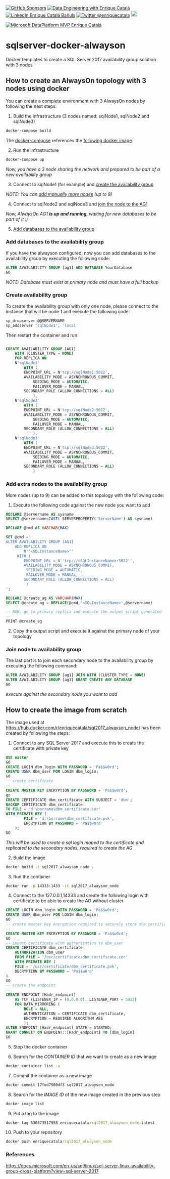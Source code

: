 <div>
    <a href="https://github.com/sponsors/enriquecatala"><img src="https://img.shields.io/badge/GitHub_Sponsors--_.svg?style=flat-square&logo=github&logoColor=EA4AAA" alt="GitHub Sponsors"></a>
    <a href="https://enriquecatala.com"><img src="https://img.shields.io/website?down_color=red&down_message=down&label=enriquecatala.com&up_color=46C018&url=https%3A%2F%2Fenriquecatala.com&style=flat-square" alt="Data Engineering with Enrique Catalá"></a>
    <a href="https://www.linkedin.com/in/enriquecatala"><img src="https://img.shields.io/badge/LinkedIn--_.svg?style=flat-square&logo=linkedin" alt="LinkedIn Enrique Catalá Bañuls"></a>
    <a href="https://twitter.com/enriquecatala"><img src="https://img.shields.io/twitter/follow/enriquecatala?color=blue&label=twitter&style=flat-square" alt="Twitter @enriquecatala"></a>
    <a href="https://youtube.com/enriquecatala"><img src="https://raw.githubusercontent.com/enriquecatala/enriquecatala/master/img/youtube.png" alt="Data Engineering: Canal youtube de Enrique Catalá" height=20></a>
</div>

<a href="https://mvp.microsoft.com/es-es/PublicProfile/5000312?fullName=Enrique%20Catala"><img src="https://raw.githubusercontent.com/enriquecatala/enriquecatala/master/img/MVP_Logo_horizontal.png" alt="Microsoft DataPlatform MVP Enrique Catalá"></a>

# sqlserver-docker-alwayson

Docker templates to create a SQL Server 2017 availability group solution with 3 nodes

## How to create an AlwaysOn topology with 3 nodes using docker

You can create a complete environment with 3 AlwaysOn nodes by following the next steps:

1. Build the infrastructure (3 nodes named: sqlNode1, sqlNode2 and sqlNode3)

```cmd
docker-compose build
```

The [docker-compose](./docker-compose.yml) references the [following docker image](https://hub.docker.com/r/enriquecatala/sql2017_alwayson_node/). 

2. Run the infrastructure

```cmd
docker-compose up
```

_Now, you have a 3 node sharing the network and prepared to be part of a new availability group_

3. Connect to sqlNode1 (for example) and [create the availability group](###Create_availability_group)

_NOTE: You can [add manually more nodes](###Add_extra_nodes_to_the_availability_group) (up to 9)_

4. Connect to sqlNode2 and sqlNode3 and [join the node to the AG1](###Join_node_to_availability_group)

_Now, AlwaysOn AG1 **is up and running**, waiting for new databases to be part of it :)_

5. [Add databases to the availability group](###Add_databases_to_the_availability_group)

### Add databases to the availability group

If you have the alwayson configured, now you can add databases to the availability group by executing the following code:

```sql
ALTER AVAILABILITY GROUP [ag1] ADD DATABASE YourDatabase
GO
```

_NOTE: Database must exist at primary node and must have a full backup_

### Create availability group

To create the availability group with only one node, please connect to the instance that will be node 1 and execute the following code:

```sql
sp_dropserver @@SERVERNAME
sp_addserver 'sqlNode1', 'local'
```

Then restart the container and run 

```sql

CREATE AVAILABILITY GROUP [AG1]
    WITH (CLUSTER_TYPE = NONE)
    FOR REPLICA ON
    N'sqlNode1'
        WITH (
        ENDPOINT_URL = N'tcp://sqlNode1:5022',
        AVAILABILITY_MODE = ASYNCHRONOUS_COMMIT,
            SEEDING_MODE = AUTOMATIC,
            FAILOVER_MODE = MANUAL,
        SECONDARY_ROLE (ALLOW_CONNECTIONS = ALL)
            ),
    N'sqlNode2'
        WITH (
        ENDPOINT_URL = N'tcp://sqlNode2:5022',
        AVAILABILITY_MODE = ASYNCHRONOUS_COMMIT,
            SEEDING_MODE = AUTOMATIC,
            FAILOVER_MODE = MANUAL,
        SECONDARY_ROLE (ALLOW_CONNECTIONS = ALL)
            ),
    N'sqlNode3'
        WITH (
        ENDPOINT_URL = N'tcp://sqlNode3:5022',
        AVAILABILITY_MODE = ASYNCHRONOUS_COMMIT,
            SEEDING_MODE = AUTOMATIC,
            FAILOVER_MODE = MANUAL,
        SECONDARY_ROLE (ALLOW_CONNECTIONS = ALL)
            )
```

### Add extra nodes to the availability group

More nodes (up to 9) can be added to this topology with the following code:

1. Execute the following code against the new node you want to add

```sql
DECLARE @servername AS sysname
SELECT @servername=CAST( SERVERPROPERTY('ServerName') AS sysname)

DECLARE @cmd AS VARCHAR(MAX)

SET @cmd ='
ALTER AVAILABILITY GROUP [AG1]    
    ADD REPLICA ON
        N''<SQLInstanceName>''
     WITH (
        ENDPOINT_URL = N''tcp://<SQLInstanceName>:5022'',
        AVAILABILITY_MODE = ASYNCHRONOUS_COMMIT,
         SEEDING_MODE = AUTOMATIC,
         FAILOVER_MODE = MANUAL,
        SECONDARY_ROLE (ALLOW_CONNECTIONS = ALL)
         )
';

DECLARE @create_ag AS VARCHAR(MAX)
SELECT @create_ag = REPLACE(@cmd,'<SQLInstanceName>',@servername)

-- NOW, go to primary replica and execute the output script generated
--
PRINT @create_ag
```

2. Copy the output script and execute it against the primary node of your topology

### Join node to availability group

The last part is to join each secondary node to the availability group by executing the following command:

```sql
ALTER AVAILABILITY GROUP [ag1] JOIN WITH (CLUSTER_TYPE = NONE)
ALTER AVAILABILITY GROUP [ag1] GRANT CREATE ANY DATABASE
GO
```
_execute against the secondary node you want to add_

## How to create the image from scratch

The image used at https://hub.docker.com/r/enriquecatala/sql2017_alwayson_node/ has been created by following the steps:

1. Connect to any SQL Server 2017 and execute this to create the certificate with private key

```sql
USE master
GO
CREATE LOGIN dbm_login WITH PASSWORD = 'Pa$$w0rd';
CREATE USER dbm_user FOR LOGIN dbm_login;
GO
-- create certificate
--
CREATE MASTER KEY ENCRYPTION BY PASSWORD = 'Pa$$w0rd';
go
CREATE CERTIFICATE dbm_certificate WITH SUBJECT = 'dbm';
BACKUP CERTIFICATE dbm_certificate
TO FILE = 'd:\borrame\dbm_certificate.cer'
WITH PRIVATE KEY (
        FILE = 'd:\borrame\dbm_certificate.pvk',
        ENCRYPTION BY PASSWORD = 'Pa$$w0rd'
    );
GO
```

_This will be used to create a sql login maped to the certificate and replicated to the secondary nodes, required to create the AG_

2. Build the image

```cmd
docker build -t sql2017_alwayson_node .
```

3. Run the container

```cmd
docker run -p 14333:1433 -it sql2017_alwayson_node
```

4. Connect to the 127.0.0.1,14333 and create the following login with certificate to be able to create the AO without cluster

```sql
CREATE LOGIN dbm_login WITH PASSWORD = 'Pa$$w0rd';
CREATE USER dbm_user FOR LOGIN dbm_login;
GO
-- create master key encryption required to securely store the certificate
--
CREATE MASTER KEY ENCRYPTION BY PASSWORD = 'Pa$$w0rd';
GO
-- import certificate with authorization to dbm_user
CREATE CERTIFICATE dbm_certificate   
    AUTHORIZATION dbm_user
    FROM FILE = '/usr/certificate/dbm_certificate.cer'
    WITH PRIVATE KEY (
    FILE = '/usr/certificate/dbm_certificate.pvk',
    DECRYPTION BY PASSWORD = 'Pa$$w0rd'
)
GO
-- Create the endpoint
--
CREATE ENDPOINT [Hadr_endpoint]
    AS TCP (LISTENER_IP = (0.0.0.0), LISTENER_PORT = 5022)
    FOR DATA_MIRRORING (
        ROLE = ALL,
        AUTHENTICATION = CERTIFICATE dbm_certificate,
        ENCRYPTION = REQUIRED ALGORITHM AES
        );
ALTER ENDPOINT [Hadr_endpoint] STATE = STARTED;
GRANT CONNECT ON ENDPOINT::[Hadr_endpoint] TO [dbm_login]
GO
```

5. Stop the docker container

6. Search for the _CONTAINER ID_ that we want to create as a new image

```cmd
docker container list -a
```

7. Commit the container as a new image

```cmd
docker commit 17fed7500df3 sql2017_alwayson_node 
```

8. Search for the _IMAGE ID_ of the new image created in the previous step

```cmd
docker image list
```

9. Put a tag to the image

```cmd
docker tag 530873517958 enriquecatala/sql2017_alwayson_node:latest
```

10. Push to your repository

```cmd
docker push enriquecatala/sql2017_alwayson_node
```


### References

https://docs.microsoft.com/en-us/sql/linux/sql-server-linux-availability-group-cross-platform?view=sql-server-2017
